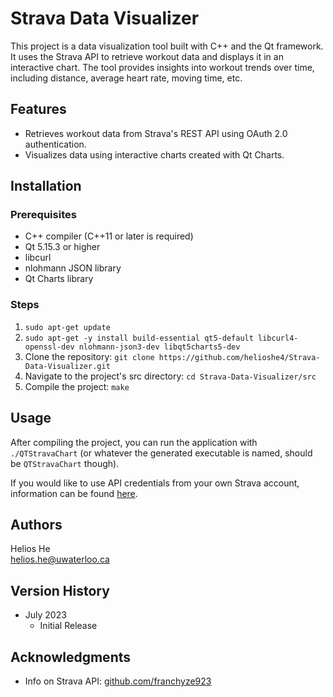 # Strava Data Visualizer
This project is a data visualization tool built with C++ and the Qt framework. It uses the Strava API to retrieve workout data and displays it in an interactive chart. The tool provides insights into workout trends over time, including distance, average heart rate, moving time, etc.

## Features

- Retrieves workout data from Strava's REST API using OAuth 2.0 authentication.
- Visualizes data using interactive charts created with Qt Charts.

## Installation

### Prerequisites

- C++ compiler (C++11 or later is required)
- Qt 5.15.3 or higher
- libcurl
- nlohmann JSON library
- Qt Charts library

### Steps

1. `sudo apt-get update`  
2. `sudo apt-get -y install build-essential qt5-default libcurl4-openssl-dev nlohmann-json3-dev libqt5charts5-dev`  
3. Clone the repository: `git clone https://github.com/helioshe4/Strava-Data-Visualizer.git`  
4. Navigate to the project's src directory: `cd Strava-Data-Visualizer/src`
5. Compile the project: `make`

## Usage

After compiling the project, you can run the application with `./QTStravaChart` (or whatever the generated executable is named, should be `QTStravaChart` though).

If you would like to use API credentials from your own Strava account, information can be found [here](https://towardsdatascience.com/using-the-strava-api-and-pandas-to-explore-your-activity-data-d94901d9bfde).
## Authors

Helios He  
helios.he@uwaterloo.ca

## Version History

- July 2023
  - Initial Release
 

## Acknowledgments
- Info on Strava API: [github.com/franchyze923](https://github.com/franchyze923/Code_From_Tutorials/blob/master/Strava_Api/strava_api.py)
<!-- ## License

This project is licensed under the [NAME HERE] License - see the LICENSE.md file for details


Inspiration, code snippets, etc.

- [awesome-readme](https://github.com/matiassingers/awesome-readme)
- [PurpleBooth](https://gist.github.com/PurpleBooth/109311bb0361f32d87a2)
- [dbader](https://github.com/dbader/readme-template)
- [zenorocha](https://gist.github.com/zenorocha/4526327)
- [fvcproductions](https://gist.github.com/fvcproductions/1bfc2d4aecb01a834b46) -->
